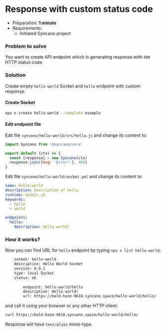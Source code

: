 # Response with custom status code

- Preparation: **1 minute**
- Requirements:
  - Initiated Syncano project

### Problem to solve

You want to create API endpoint which is generating response with `400` HTTP status code.

### Solution

Create empty `hello-world` Socket and `hello` endpoint with custom response.

#### Create Socket

```sh
npx s create hello-world --template example
```

#### Edit endpoint file

Edit file `syncano/hello-world/src/hello.js` and change its content to:

```js
import Syncano from '@syncano/core'

export default (ctx) => {
  const {response} = new Syncano(ctx)
  response.json({msg: 'Error!'}, 400)
}
```

Edit file `syncano/hello-world/socket.yml` and change its content to:

```yaml
name: hello-world
description: Description of hello
runtime: nodejs_v8
keywords:
  - hello
  - world

endpoints:
  hello:
    description: Hello world!
```

### How it works?

Now you can find URL for `hello` endpoint by typing `npx s list hello-world`:

```sh
    socket: hello-world 
    description: Hello World Socket
    version: 0.0.1 
    type: local Socket 
    status: ok 
 
        endpoint: hello-world/hello 
        description: Hello world! 
        url: https://bold-haze-9618.syncano.space/hello-world/hello/ 
```

and call it using your browser or any other HTTP client:

```sh
curl https://bold-haze-9618.syncano.space/hello-world/hello/
```

Response will have `text/plain` mime-type.
